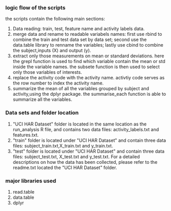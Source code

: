 ### logic flow of the scripts
the scripts contain the following main sections:
1. Data reading: train, test, feature name and activity labels data. 
2. merge data and rename to readable variabels names: first use rbind to combine the train and test data set by data set; second use the data.table library to renname the variables; lastly use cbind to combine the subject,inputs (X) and output (y). 
3. extract only those measurements on mean or standard deviations. here the grepl function is used to find which variable contain the mean or std inside the variable names. the subsete function is then used to select only those variables of interests. 
4. replace the activity code with the activity name. activtiy code serves as the row number to index the activity name. 
5. summarize the mean of all the variables grouped by subject and activity,using the dplyr package. the summarise_each function is able to summarize all the variables.    
### Data sets and folder location
1. "UCI HAR Dataset" folder is located in the same location as the run_analysis R file, and contains two data files: activity_labels.txt and features.txt. 
2. "train" folder is located under "UCI HAR Dataset" and contain three data files: subject_train.txt,X_train.txt and y_train.txt.
3. "test" folder is located under "UCI HAR Dataset" and contain three data files: subject_test.txt, X_test.txt and y_test.txt.
For a detailed descriptions on how the data has been collected, please refer to the readme.txt located the "UCI HAR Dataset" folder. 
### major libraries used
1. read.table
2. data.table
3. dplyr